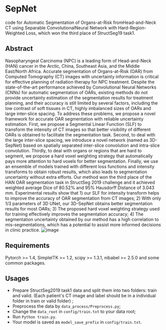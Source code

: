 # SepNet
code for Automatic Segmentation of Organs-at-Risk fromHead-and-Neck CT using Separable ConvolutionalNeural Network with Hard-Region-Weighted Loss, which won the third place of StructSeg19 task1. 
## Abstract
Nasopharyngeal Carcinoma (NPC) is a leading form of Head-and-Neck (HAN) cancer in the Arctic, China, Southeast Asia, and the Middle East/North Africa. Accurate segmentation of Organs-at-Risk (OAR) from Computed Tomography (CT) images with uncertainty information is critical for effective planning of radiation therapy for NPC treatment. Despite the state-of-the-art performance achieved by Convolutional Neural Networks (CNNs) for automatic segmentation of OARs, existing methods do not provide uncertainty estimation of the segmentation results for treatment planning, and their accuracy is still limited by several factors, including the low contrast of soft tissues in CT, highly imbalanced sizes of OARs and large inter-slice spacing. To address these problems, we propose a novel framework for accurate OAR segmentation with reliable uncertainty estimation. First, we propose a Segmental Linear Function (SLF) to transform the  intensity of CT images so that better visibility of different OARs is obtained to facilitate the segmentation task. Second, to deal with the large inter-slice spacing, we introduce a novel network (named as 3D-SepNet) based on spatially separated inter-slice convolution and intra-slice convolution. Thirdly, to deal with organs or regions that are hard to segment, we propose a hard voxel weighting strategy that automatically pays more attention to hard voxels for better segmentation. Finally, we use an ensemble of models trained with different loss functions and intensity transforms to obtain robust results, which also leads to segmentation uncertainty without extra efforts. Our method won the third place of the HAN OAR segmentation task in StructSeg 2019 challenge and it achieved weighted average Dice of 80.52% and 95% Hausdorff Distance of 3.043 mm. Experimental results show that 1) our SLF for intensity transform helps to improve the accuracy of OAR segmentation from CT images; 2) With only 1/3 parameters of 3D UNet, our 3D-SepNet obtains better segmentation results for most OARs; 3) The proposed hard voxel weighting strategy used for training effectively improves the segmentation accuracy; 4) The segmentation uncertainty obtained by our method has a high correlation to mis-segmentations, which has a potential to assist more informed decisions  in clinic practice.
![image](https://github.com/LWHYC/SepNet/blob/master/fig/summary.jpg)

## Requirements
Pytorch >= 1.4, SimpleITK >= 1.2, scipy >= 1.3.1, nibabel >= 2.5.0 and some common packages.

## Usages
- Prepare StructSeg2019 task1 data and split them into two folders: train and valid. (Each patient's CT image and label should be in a individual folder in train or valid folder) ;
- Preprocess the data by `data_process/Preprocess.py`;
- Change the `data_root` in `config/train.txt` to your data root;
- Run `Python train.py`.
- Your model is saved as `model_save_prefix` in `config/train.txt`.
